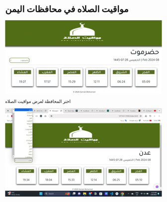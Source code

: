 # مواقيت الصلاه في محافظات اليمن 

![Main Page](mawa1.png)


اختر المحافظة لعرض مواقيت الصلاه 

![select city](mawa2.png)
